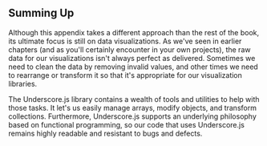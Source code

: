 ## Summing Up

Although this appendix takes a different approach than the rest of the book, its ultimate focus is still on data visualizations. As we've seen in earlier chapters (and as you'll certainly encounter in your own projects), the raw data for our visualizations isn't always perfect as delivered. Sometimes we need to clean the data by removing invalid values, and other times we need to rearrange or transform it so that it's appropriate for our visualization libraries.

The Underscore.js library contains a wealth of tools and utilities to help with those tasks. It let's us easily manage arrays, modify objects, and transform collections. Furthermore, Underscore.js supports an underlying philosophy based on functional programming, so our code that uses Underscore.js remains highly readable and resistant to bugs and defects.